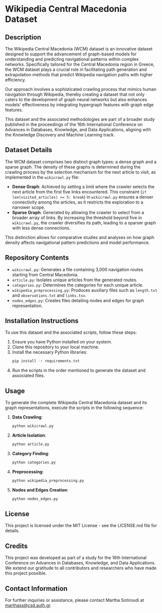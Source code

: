 
# Wikipedia Central Macedonia Dataset

## Description

The Wikipedia Central Macedonia (WCM) dataset is an innovative dataset designed to support the advancement of graph-based models for understanding and predicting navigational patterns within complex networks. Specifically tailored for the Central Macedonia region in Greece, the WCM dataset plays a crucial role in facilitating path generation and extrapolation methods that predict Wikipedia navigation paths with higher efficiency.

Our approach involves a sophisticated crawling process that mimics human navigation through Wikipedia, thereby creating a dataset that not only caters to the development of graph neural networks but also enhances models' effectiveness by integrating hypergraph features with graph edge features.

This dataset and the associated methodologies are part of a broader study published in the proceedings of the 16th International Conference on Advances in Databases, Knowledge, and Data Applications, aligning with the Knowledge Discovery and Machine Learning track.


## Dataset Details

The WCM dataset comprises two distinct graph types: a dense graph and a sparse graph. The density of these graphs is determined during the crawling process by the selection mechanism for the next article to visit, as implemented in the `wikicrawl.py` file:

- **Dense Graph**: Achieved by setting a limit where the crawler selects the next article from the first five links encountered. This constraint (`if len(visited_articles) >= 5: break`) in `wikicrawl.py` ensures a denser connectivity among the articles, as it restricts the exploration to a narrower scope.
- **Sparse Graph**: Generated by allowing the crawler to select from a broader array of links. By increasing the threshold beyond five in `wikicrawl.py`, the crawler diversifies its path, leading to a sparser graph with less dense connections.

This distinction allows for comparative studies and analyses on how graph density affects navigational pattern predictions and model performance.


## Repository Contents

- `wikicrawl.py`: Generates a file containing 3,000 navigation routes starting from Central Macedonia.
- `article.py`: Isolates unique articles from the generated routes.
- `categories.py`: Determines the categories for each unique article.
- `wikipedia_preprocessing.py`: Produces auxiliary files such as `length.txt` and `observations.txt` and `links.tsv`.
- `nodes_edges.py`: Creates files detailing nodes and edges for graph representation.

## Installation Instructions

To use this dataset and the associated scripts, follow these steps:

1. Ensure you have Python installed on your system.
2. Clone this repository to your local machine.
3. Install the necessary Python libraries:
   ```bash
   pip install -r requirements.txt
   ```
4. Run the scripts in the order mentioned to generate the dataset and associated files.

## Usage

To generate the complete Wikipedia Central Macedonia dataset and its graph representations, execute the scripts in the following sequence:

1. **Data Crawling**:
   ```bash
   python wikicrawl.py
   ```
2. **Article Isolation**:
   ```bash
   python article.py
   ```
3. **Category Finding**:
   ```bash
   python categories.py
   ```
4. **Preprocessing**:
   ```bash
   python wikipedia_preprocessing.py
   ```
5. **Nodes and Edges Creation**:
   ```bash
   python nodes_edges.py
   ```


## License

This project is licensed under the MIT License - see the LICENSE.md file for details.

## Credits

This project was developed as part of a study for the 16th International Conference on Advances in Databases, Knowledge, and Data Applications. We extend our gratitude to all contributors and researchers who have made this project possible.

## Contact Information

For further inquiries or assistance, please contact Martha Sotiroudi at marthass@csd.auth.gr.
